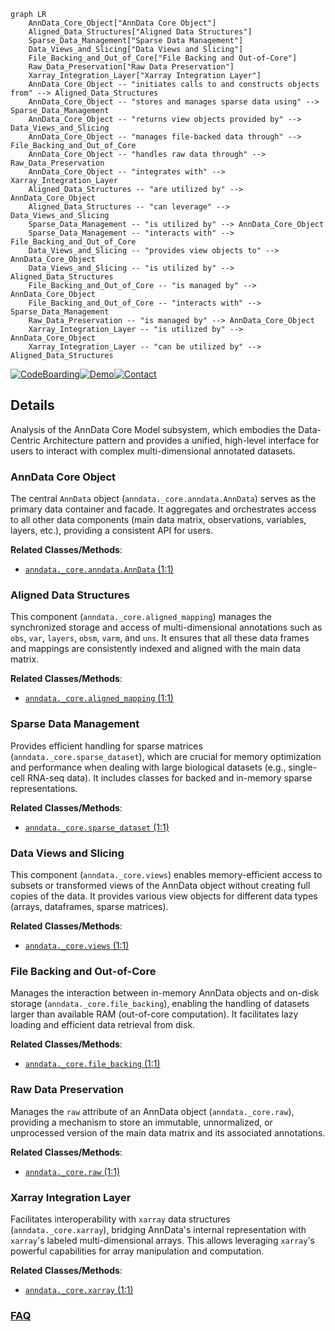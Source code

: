 ```mermaid
graph LR
    AnnData_Core_Object["AnnData Core Object"]
    Aligned_Data_Structures["Aligned Data Structures"]
    Sparse_Data_Management["Sparse Data Management"]
    Data_Views_and_Slicing["Data Views and Slicing"]
    File_Backing_and_Out_of_Core["File Backing and Out-of-Core"]
    Raw_Data_Preservation["Raw Data Preservation"]
    Xarray_Integration_Layer["Xarray Integration Layer"]
    AnnData_Core_Object -- "initiates calls to and constructs objects from" --> Aligned_Data_Structures
    AnnData_Core_Object -- "stores and manages sparse data using" --> Sparse_Data_Management
    AnnData_Core_Object -- "returns view objects provided by" --> Data_Views_and_Slicing
    AnnData_Core_Object -- "manages file-backed data through" --> File_Backing_and_Out_of_Core
    AnnData_Core_Object -- "handles raw data through" --> Raw_Data_Preservation
    AnnData_Core_Object -- "integrates with" --> Xarray_Integration_Layer
    Aligned_Data_Structures -- "are utilized by" --> AnnData_Core_Object
    Aligned_Data_Structures -- "can leverage" --> Data_Views_and_Slicing
    Sparse_Data_Management -- "is utilized by" --> AnnData_Core_Object
    Sparse_Data_Management -- "interacts with" --> File_Backing_and_Out_of_Core
    Data_Views_and_Slicing -- "provides view objects to" --> AnnData_Core_Object
    Data_Views_and_Slicing -- "is utilized by" --> Aligned_Data_Structures
    File_Backing_and_Out_of_Core -- "is managed by" --> AnnData_Core_Object
    File_Backing_and_Out_of_Core -- "interacts with" --> Sparse_Data_Management
    Raw_Data_Preservation -- "is managed by" --> AnnData_Core_Object
    Xarray_Integration_Layer -- "is utilized by" --> AnnData_Core_Object
    Xarray_Integration_Layer -- "can be utilized by" --> Aligned_Data_Structures
```

[![CodeBoarding](https://img.shields.io/badge/Generated%20by-CodeBoarding-9cf?style=flat-square)](https://github.com/CodeBoarding/CodeBoarding)[![Demo](https://img.shields.io/badge/Try%20our-Demo-blue?style=flat-square)](https://www.codeboarding.org/demo)[![Contact](https://img.shields.io/badge/Contact%20us%20-%20contact@codeboarding.org-lightgrey?style=flat-square)](mailto:contact@codeboarding.org)

## Details

Analysis of the AnnData Core Model subsystem, which embodies the Data-Centric Architecture pattern and provides a unified, high-level interface for users to interact with complex multi-dimensional annotated datasets.

### AnnData Core Object
The central `AnnData` object (`anndata._core.anndata.AnnData`) serves as the primary data container and facade. It aggregates and orchestrates access to all other data components (main data matrix, observations, variables, layers, etc.), providing a consistent API for users.


**Related Classes/Methods**:

- <a href="https://github.com/scverse/anndata/blob/main/src/anndata/_core/anndata.py#L1-L1" target="_blank" rel="noopener noreferrer">`anndata._core.anndata.AnnData` (1:1)</a>


### Aligned Data Structures
This component (`anndata._core.aligned_mapping`) manages the synchronized storage and access of multi-dimensional annotations such as `obs`, `var`, `layers`, `obsm`, `varm`, and `uns`. It ensures that all these data frames and mappings are consistently indexed and aligned with the main data matrix.


**Related Classes/Methods**:

- <a href="https://github.com/scverse/anndata/blob/main/src/anndata/_core/aligned_mapping.py#L1-L1" target="_blank" rel="noopener noreferrer">`anndata._core.aligned_mapping` (1:1)</a>


### Sparse Data Management
Provides efficient handling for sparse matrices (`anndata._core.sparse_dataset`), which are crucial for memory optimization and performance when dealing with large biological datasets (e.g., single-cell RNA-seq data). It includes classes for backed and in-memory sparse representations.


**Related Classes/Methods**:

- <a href="https://github.com/scverse/anndata/blob/main/src/anndata/_core/sparse_dataset.py#L1-L1" target="_blank" rel="noopener noreferrer">`anndata._core.sparse_dataset` (1:1)</a>


### Data Views and Slicing
This component (`anndata._core.views`) enables memory-efficient access to subsets or transformed views of the AnnData object without creating full copies of the data. It provides various view objects for different data types (arrays, dataframes, sparse matrices).


**Related Classes/Methods**:

- <a href="https://github.com/scverse/anndata/blob/main/src/anndata/_core/views.py#L1-L1" target="_blank" rel="noopener noreferrer">`anndata._core.views` (1:1)</a>


### File Backing and Out-of-Core
Manages the interaction between in-memory AnnData objects and on-disk storage (`anndata._core.file_backing`), enabling the handling of datasets larger than available RAM (out-of-core computation). It facilitates lazy loading and efficient data retrieval from disk.


**Related Classes/Methods**:

- <a href="https://github.com/scverse/anndata/blob/main/src/anndata/_core/file_backing.py#L1-L1" target="_blank" rel="noopener noreferrer">`anndata._core.file_backing` (1:1)</a>


### Raw Data Preservation
Manages the `raw` attribute of an AnnData object (`anndata._core.raw`), providing a mechanism to store an immutable, unnormalized, or unprocessed version of the main data matrix and its associated annotations.


**Related Classes/Methods**:

- <a href="https://github.com/scverse/anndata/blob/main/src/anndata/_core/raw.py#L1-L1" target="_blank" rel="noopener noreferrer">`anndata._core.raw` (1:1)</a>


### Xarray Integration Layer
Facilitates interoperability with `xarray` data structures (`anndata._core.xarray`), bridging AnnData's internal representation with `xarray`'s labeled multi-dimensional arrays. This allows leveraging `xarray`'s powerful capabilities for array manipulation and computation.


**Related Classes/Methods**:

- <a href="https://github.com/scverse/anndata/blob/main/src/anndata/_core/xarray.py#L1-L1" target="_blank" rel="noopener noreferrer">`anndata._core.xarray` (1:1)</a>




### [FAQ](https://github.com/CodeBoarding/GeneratedOnBoardings/tree/main?tab=readme-ov-file#faq)